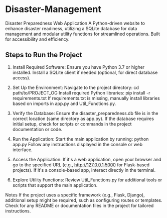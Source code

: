 # Disaster-Management
Disaster Preparedness Web Application A Python-driven website to enhance disaster readiness, utilizing a SQLite database for data management and modular utility functions for streamlined operations. Built for accessibility and efficiency.


## Steps to Run the Project
1. Install Required Software:
Ensure you have Python 3.7 or higher installed.
Install a SQLite client if needed (optional, for direct database access).
  
2. Set Up the Environment:
Navigate to the project directory:
  cd path/to/PROJECT_OG
Install required Python libraries:
  pip install -r requirements.txt
If requirements.txt is missing, manually install libraries based on imports in app.py and Util_Functions.py.

3. Verify the Database:
Ensure the disaster_preparedness.db file is in the correct location (same directory as app.py).
If the database requires initial setup, check for scripts or commands in the project documentation or code.

4. Run the Application:
Start the main application by running:
  python app.py
Follow any instructions displayed in the console or web interface.

5. Access the Application:
If it's a web application, open your browser and go to the specified URL (e.g., http://127.0.0.1:5000 for Flask-based projects).
If it's a console-based app, interact directly in the terminal.

6. Explore Utility Functions:
Review Util_Functions.py for additional tools or scripts that support the main application.


Notes
If the project uses a specific framework (e.g., Flask, Django), additional setup might be required, such as configuring routes or templates.
Check for any README or documentation files in the project for tailored instructions.
